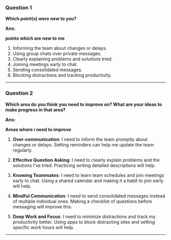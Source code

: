 ### Question 1

**Which point(s) were new to you?**

**Ans:**  

**points which are new to me**

1. Informing the team about changes or delays.
2. Using group chats over private messages.
3. Clearly explaining problems and solutions tried.
4. Joining meetings early to chat.
5. Sending consolidated messages.
6. Blocking distractions and tracking productivity.

---

### Question 2

**Which area do you think you need to improve on? What are your ideas to make progress in that area?**

**Ans:** 

**Areas where i need to improve**

1. **Over-communication**: I need to inform the team promptly about changes or delays. Setting reminders can help me update the team regularly.

2. **Effective Question Asking**: I need to clearly explain problems and the solutions I've tried. Practicing writing detailed descriptions will help.

3. **Knowing Teammates**: I need to learn team schedules and join meetings early to chat. Using a shared calendar and making it a habit to join early will help.

4. **Mindful Communication**: I need to send consolidated messages instead of multiple individual ones. Making a checklist of questions before messaging will improve this.

5. **Deep Work and Focus**: I need to minimize distractions and track my productivity better. Using apps to block distracting sites and setting specific work hours will help.

---

